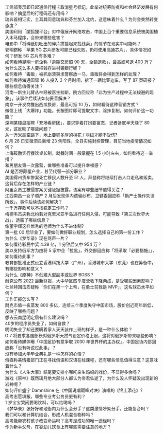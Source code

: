 工信部表示即日起通信行程卡取消星号标记，此举对统筹防疫和社会经济发展有何影响？摘星后的行程码还有用吗？  
瑞典首相证实，土耳其同意瑞典和芬兰加入北约，这意味着什么？为何会突然转变态度？  
美国利用「酸狐狸平台」对中俄展开网络攻击，中国上百个重要信息系统被美国植入木马程序，会带来哪些危害？  
电影中「将碎纸机吐出的碎片拼接起来找线索」的情节在现实中可能吗？  
郭明錤称「苹果 5G 芯片研发可能已经失败，仍将使用高通芯片」，具体情况如何？研发 5G 芯片有多难？  
如何看待昆明一房企称「逾期交房超 90 天，全额退款」，最高或可退 400 万？  
为什么这么多人要把钱存进村镇银行呢？  
如何看待「毒贩」被抓崩溃哭求警察放一马，毒贩将会得到怎样的处理？  
如何看待海通国际 16 人投入 3 个月时间，拆了一辆比亚迪车，写了 87 页研报？哪些信息值得关注？  
河南一新生儿臂丛神经被医生拉断，院方回应称「此为生产过程中无法规避的现象」，该事件后续该如何妥善解决？  
南京一开发商推出西瓜换房，最高可抵 10 万，如何看待这种营销方式？  
微信上线「大爆炸」功能，长按图片即可提取文字、涂抹复制，如何评价这一功能？  
深圳某楼盘招聘「充场看房团」，要求穿着打扮要富态，记者卧底半天赚了 80 元，这反映了哪些问题？  
从一万米高空跳下，地上要铺多厚的棉花 / 羽绒才能不受伤?  
6 月 28 日安徽泗县新增 23 例阳性，全县实施封控管理，目前当地疫情情况如何？  
上海鼓励实行餐饮桌长制，就餐时间一般掌握在 1.5 小时左右，如何看待这一举措？  
和男朋友第一次露营，做哪些准备可以提升幸福感？  
AI 是否将颠覆产业，甚至代替一部分职业？  
美国得州货车惨案死亡移民人数升至 51 人，拜登称将继续打击人口走私和贩卖，这背后存在怎样的产业链？  
阿里女员工被侵害案关键证据披露，该案有哪些细节值得关注？  
江西南昌一女子顺产 2 月后发现体内遗留纱布，卫健委回应称「助产士操作失误所致」，事件后续该如何解决？  
一千万存款可以不找稳定工作吗？  
梅德韦杰夫称北约若对克里米亚半岛进行任何入侵，可能导致「第三次世界大战」，透露了哪些信息？  
像董宇辉这样优秀的老师为什么不进体制?  
第一批 00 后毕业了，要如何做好职业规划，怎么选择自己的第一份工作？  
为什么《梦华录》现在骂声一片？  
如何看待彩民中奖 4.39 亿，1 分钟后又中 954 万？  
美以支持俄军方为由将 5 家中企「拉黑」，外交部回应称「将采取『必要措施』」，如何看待此事？  
教育部批准正式设立香港科技大学（广州），香港城市大学（东莞）也在筹备中，有哪些影响和意义？  
为什么《原神》不创建大型副本或世界 BOSS？  
耐克公布 2022 最新财报，大中华区四季度营收下降两成，是受哪些因素影响？  
杜兰特回击质疑称「你们在黑一个上帝，在勇士前我是 MVP」，这名球员水平如何？  
工作汇报怎么写？  
耐克市值一夜蒸发 800 多亿，连续三个季度失守中国市场，股价创近两年新低，反映了哪些问题？  
想去云南昆明定居有什么建议吗？  
40岁的程序员失业了，如何自救？  
明明失业了却还要瞒着家人天天装作上班的样子，是一种什么体验？  
G 7 将要求各国部长对俄罗斯天然气设定价格上限，这将对俄罗斯带来哪些影响？  
如何看待媒体曝「中国足协有意争取 2030 年世界杯的主办权」，中国足协内部回应称「没有听说过此事」？  
没有参加大学毕业典礼是一种怎样的心情？  
俄媒称美情报部门正在寻找俄语和汉语在线课程，还有哪些信息值得注意？这意味着什么？  
为什么《人生大事》结尾要安排小哪吒亲生妈妈的戏份，不显得多余吗？  
游戏《原神》既然璃月绝大部分人都认为帝君仙逝了，为什么没人怀疑没出现新的岩神呢？  
如何评价盛宇 Damnshine 在《中国说唱巅峰对决》演唱的《锦上添花》?  
高考志愿填报，哪些专业考公务员更有利？  
1 岁宝宝哭闹要喝饮料，可以给喝吗？  
《梦华录》张好好和池衙内为什么会分手？这类激情吵架分手，还能复合吗？  
我们可以和计算机结合，形成人机混合物种吗？  
高考能帮农村孩子改变命运吗？高考是成功的唯一途径吗？  
作为新手父母，在婴幼儿饮食上有哪些需要注意的地方？  
